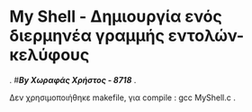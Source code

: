 # My Shell - Δημιουργία ενός διερμηνέα γραμμής εντολών-κελύφους
. #<i><b>By Χωραφάς Χρήστος - 8718</b></i>
.

Δεν χρησιμοποιήθηκε makefile, για compile : gcc MyShell.c
. 
 

